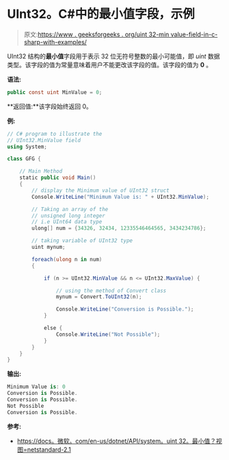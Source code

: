 # UInt32。C#中的最小值字段，示例

> 原文:[https://www . geeksforgeeks . org/uint 32-min value-field-in-c-sharp-with-examples/](https://www.geeksforgeeks.org/uint32-minvalue-field-in-c-sharp-with-examples/)

UInt32 结构的**最小值**字段用于表示 32 位无符号整数的最小可能值，即 *uint* 数据类型。该字段的值为常量意味着用户不能更改该字段的值。该字段的值为 **0** 。

**语法:**

```cs
public const uint MinValue = 0;
```

**返回值:**该字段始终返回 0。

**例:**

```cs
// C# program to illustrate the
// UInt32.MinValue field
using System;

class GFG {

    // Main Method
    static public void Main()
    {
        // display the Minimum value of UInt32 struct
        Console.WriteLine("Minimum Value is: " + UInt32.MinValue);

        // Taking an array of the 
        // unsigned long integer 
        // i.e UInt64 data type
        ulong[] num = {34326, 32434, 12335546464565, 3434234786};

        // taking variable of UInt32 type
        uint mynum;

        foreach(ulong n in num)
        {

            if (n >= UInt32.MinValue && n <= UInt32.MaxValue) {

                // using the method of Convert class
                mynum = Convert.ToUInt32(n);

                Console.WriteLine("Conversion is Possible.");
            }

            else {
                Console.WriteLine("Not Possible");
            }
        }
    }
}
```

**输出:**

```cs
Minimum Value is: 0
Conversion is Possible.
Conversion is Possible.
Not Possible
Conversion is Possible.

```

**参考:**

*   [https://docs。微软。com/en-us/dotnet/API/system。uint 32。最小值？视图=netstandard-2.1](https://docs.microsoft.com/en-us/dotnet/api/system.uint32.minvalue?view=netstandard-2.1)